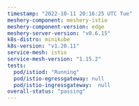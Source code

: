 ```yaml
---
timestamp: "2022-10-11 20:16:25 UTC Tue"
meshery-component: meshery-istio
meshery-component-version: edge
meshery-server-version: "v0.6.15"
k8s-distro: minikube
k8s-version: "v1.20.11"
service-mesh: istio
service-mesh-version: "1.15.2"
tests:
  pod/istiod: "Running"
  pod/istio-egressgateway: null
  pod/istio-ingressgateway:  null
overall-status: "passing"
---
```

